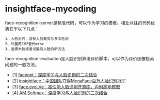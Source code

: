 # insightface-mycoding
face-recognition-server是标准代码，可以作为学习的模板。相比以往的代码优势在于以下几点：

	1、人脸对齐：没有人脸裁剪与多次检测 
	2、尽量用CV2替代misc 
	3、选择大脸或者说最有人脸的新方法 
	
face-recognition-evaluation是人脸识别算法评价脚本，可以作为评价图像检索问题的一般方法。

- [1] [facenet：深度学习与人脸识别的二次结合](https://github.com/davidsandberg/facenet.git)
- [2] [insightface：中国团队夺得MegaFace百万人脸识别冠军](https://github.com/deepinsight/insightface.git)
- [3] [face.evoLVe：高性能人脸识别开源库，内附高能模型](https://github.com/ZhaoJ9014/face.evoLVe.PyTorch.git)
- [4] [AM Softmax：深度学习与人脸识别的二次结合](https://github.com/394781865/Additive-Margin-Softmax.git)
